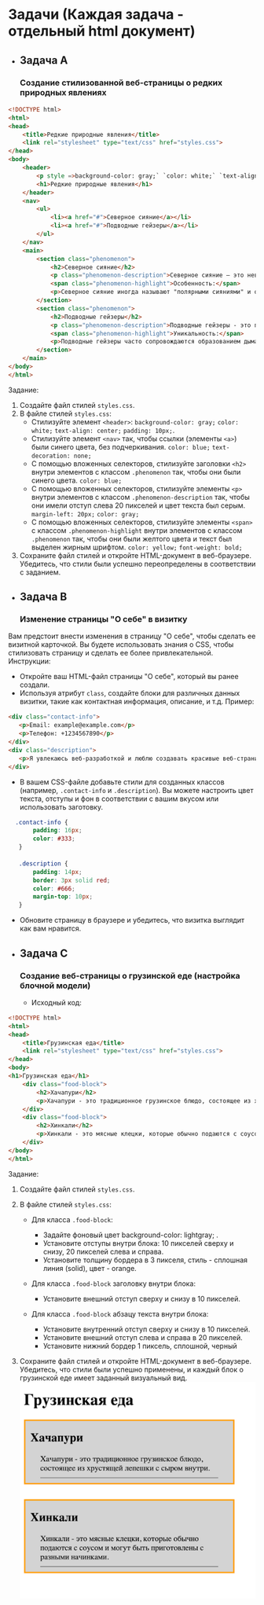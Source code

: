 # Задачи (Каждая задача - отдельный html документ)
* ## Задача А
  ### Создание стилизованной веб-страницы о редких природных явлениях
```html
<!DOCTYPE html>
<html>
<head>
    <title>Редкие природные явления</title>
    <link rel="stylesheet" type="text/css" href="styles.css">
</head>
<body>
    <header>
        <p style =>background-color: gray;` `color: white;` `text-align: center;` `padding: 10px;`.
        <h1>Редкие природные явления</h1>
    </header>
    <nav>
        <ul>
            <li><a href="#">Северное сияние</a></li>
            <li><a href="#">Подводные гейзеры</a></li>
        </ul>
    </nav>
    <main>
        <section class="phenomenon">
            <h2>Северное сияние</h2>
            <p class="phenomenon-description">Северное сияние — это невероятное небесное явление, которое можно увидеть в высоких широтах Севера. Оно создает впечатляющие световые шоу в ночном небе.</p>
            <span class="phenomenon-highlight">Особенность:</span>
            <p>Северное сияние иногда называют "полярными сияниями" и оно бывает разных цветов: зеленое, розовое, фиолетовое и даже красное!</p>
        </section>
        <section class="phenomenon">
            <h2>Подводные гейзеры</h2>
            <p class="phenomenon-description">Подводные гейзеры - это потрясающее природное явление, когда гейзеры выбрасывают воду и пар из океанских глубин.</p>
            <span class="phenomenon-highlight">Уникальность:</span>
            <p>Подводные гейзеры часто сопровождаются образованием дыма и бурым мутным облаком, что создает впечатление подводного вулкана.</p>
        </section>
    </main>
</body>
</html>
```
Задание:
1. Создайте файл стилей `styles.css`.
2. В файле стилей `styles.css`:
   * Стилизуйте элемент `<header>`: `background-color: gray;` `color: white;` `text-align: center;` `padding: 10px;`.
   * Стилизуйте элемент `<nav>` так, чтобы ссылки (элементы `<a>`) были синего цвета, без подчеркивания.
      `color: blue;` `text-decoration: none;`
   * С помощью вложенных селекторов, стилизуйте заголовки `<h2>` внутри элементов с классом `.phenomenon` так, чтобы они были синего цвета.
      `color: blue;`
   * С помощью вложенных селекторов, стилизуйте элементы `<p>` внутри элементов с классом `.phenomenon-description` так, чтобы они имели отступ слева 20 пикселей и цвет текста был серым.
      `margin-left: 20px;` `color: gray;`
   * С помощью вложенных селекторов, стилизуйте элементы `<span>` с классом `.phenomenon-highlight` внутри элементов с классом `.phenomenon` так, чтобы они были желтого цвета и текст был выделен жирным шрифтом.
     `color: yellow;` `font-weight: bold;`
3.  Сохраните файл стилей и откройте HTML-документ в веб-браузере. Убедитесь, что стили были успешно переопределены в соответствии с заданием.


* ## Задача В
  ### Изменение страницы "О себе" в визитку
Вам предстоит внести изменения в страницу "О себе", чтобы сделать ее визитной карточкой. Вы будете использовать знания о CSS, чтобы стилизовать страницу и сделать ее более привлекательной.
Инструкции:
* Откройте ваш HTML-файл страницы "О себе", который вы ранее создали.
* Используя атрибут `class`, создайте блоки для различных данных визитки, такие как контактная информация, описание, и т.д. Пример:
```html
<div class="contact-info">
   <p>Email: example@example.com</p>
   <p>Телефон: +1234567890</p>
</div>
<div class="description">
   <p>Я увлекаюсь веб-разработкой и люблю создавать красивые веб-страницы.</p>
</div>
```
* В вашем CSS-файле добавьте стили для созданных классов (например, `.contact-info` и `.description`). Вы можете настроить цвет текста, отступы и фон в соответствии с вашим вкусом или использовать заготовку.
```css
  .contact-info {
       padding: 16px;
       color: #333;
   }

   .description {
       padding: 14px;
       border: 3px solid red;
       color: #666;
       margin-top: 10px;
   }
```
* Обновите страницу в браузере и убедитесь, что визитка выглядит как вам нравится.

* ## Задача С
  ###  Создание веб-страницы о грузинской еде (настройка блочной модели)
    * Исходный код:
```html
<!DOCTYPE html>
<html>
<head>
    <title>Грузинская еда</title>
    <link rel="stylesheet" type="text/css" href="styles.css">
</head>
<body>
<h1>Грузинская еда</h1>
    <div class="food-block">
        <h2>Хачапури</h2>
        <p>Хачапури - это традиционное грузинское блюдо, состоящее из хрустящей лепешки с сыром внутри.</p>
    </div>
    <div class="food-block">
        <h2>Хинкали</h2>
        <p>Хинкали - это мясные клецки, которые обычно подаются с соусом и могут быть приготовлены с разными начинками.</p>
    </div>
</body>
</html>
```
Задание:
1. Создайте файл стилей `styles.css`.
2. В файле стилей `styles.css`:
   * Для класса `.food-block`:
     - Задайте фоновый цвет background-color: lightgray; .
     - Установите отступы внутри блока: 10 пикселей сверху и снизу, 20 пикселей слева и справа.
     - Установите толщину бордера в 3 пикселя, стиль - сплошная линия (solid), цвет - orange.

   * Для класса `.food-block` заголовку внутри блока:
     - Установите внешний отступ сверху и снизу в 10 пикселей.

   * Для класса `.food-block` абзацу текста внутри блока:
     - Установите внутренний отступ сверху и снизу в 10 пикселей.
     - Установите внешний отступ слева и справа в 20 пикселей.
     - Установите нижний бордер 1 пиксель, сплошной, черный

3. Сохраните файл стилей и откройте HTML-документ в веб-браузере. Убедитесь, что стили были успешно применены, и каждый блок о грузинской еде имеет заданный визуальный вид.
![Пример](example.png)
   



